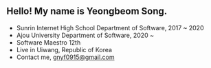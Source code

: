 ## Hello! My name is Yeongbeom Song.
* Sunrin Internet High School Department of Software, 2017 ~ 2020
* Ajou University Department of Software, 2020 ~
* Software Maestro 12th
* Live in Uiwang, Republic of Korea
* Contact me, gnyf0915@gmail.com
